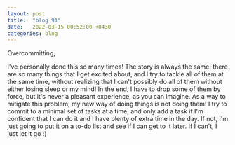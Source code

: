 ```yaml
---
layout: post
title:  "blog 91"
date:   2022-03-15 00:52:00 +0430
categories: blog
---
```


Overcommitting,

I've personally done this so many times! The story is always the same: there are so many things that I get excited about, and I try to tackle all of them at the same time, without realizing that I can't possibly do all of them without either losing sleep or my mind! In the end, I have to drop some of them by force, but it's never a pleasant experience, as you can imagine. As a way to mitigate this problem, my new way of doing things is not doing them! I try to commit to a minimal set of tasks at a time, and only add a task if I'm confident that I can do it and I have plenty of extra time in the day. If not, I'm just going to put it on a to-do list and see if I can get to it later. If I can't, I just let it go :)
